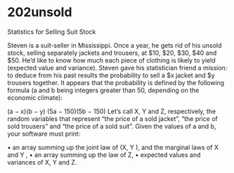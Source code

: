 # 202unsold
Statistics for Selling Suit Stock

Steven is a suit-seller in Mississippi. Once a year, he gets rid of his unsold stock, selling separately jackets
and trousers, at $10, $20, $30, $40 and $50. He’d like to know how much each piece of clothing is likely to
yield (expected value and variance).
Steven gave his statistician friend a mission: to deduce from his past results the probability to sell a $x jacket
and $y trousers together. It appears that the probability is defined by the following formula (a and b being
integers greater than 50, depending on the economic climate):

(a − x)(b − y)
(5a − 150)(5b − 150)
Let’s call X, Y and Z, respectively, the random variables that represent “the price of a sold jacket”, “the price
of sold trousers” and “the price of a sold suit”. Given the values of a and b, your software must print:





• an array summing up the joint law of (X, Y ), and the marginal laws of X and Y ,
• an array summing up the law of Z,
• expected values and variances of X, Y and Z.
